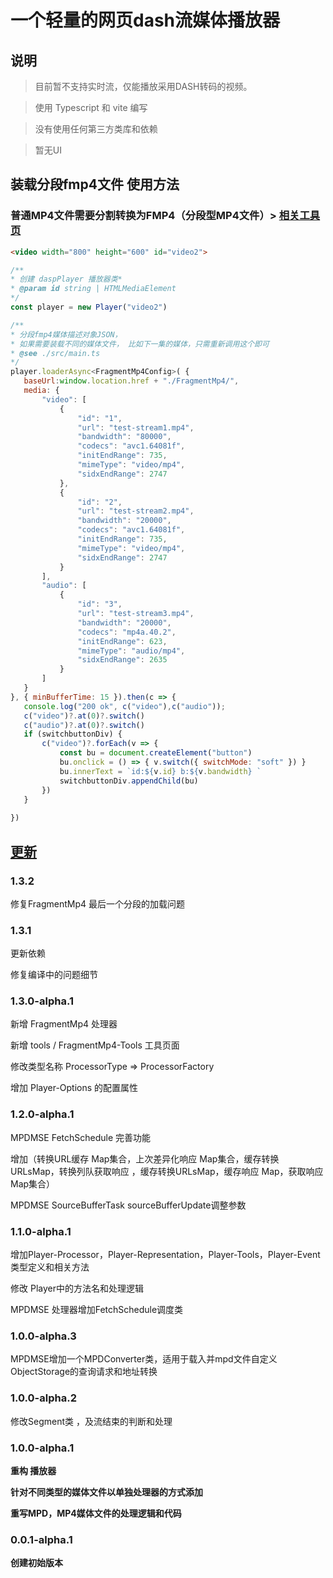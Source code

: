 # 一个轻量的网页dash流媒体播放器

## 说明
> 目前暂不支持实时流，仅能播放采用DASH转码的视频。

> 使用 Typescript 和 vite 编写

> 没有使用任何第三方类库和依赖

> 暂无UI
 
## 装载分段fmp4文件 使用方法 
### 普通MP4文件需要分割转换为FMP4（分段型MP4文件）> [相关工具页](./tools/fragmentMp4-Tool.html)

 ```Html
 <video width="800" height="600" id="video2">
 ``` 
 ```js  
/** 
 * 创建 daspPlayer 播放器类*
 * @param id string | HTMLMediaElement
 */
const player = new Player("video2") 
 
/** 
 * 分段fmp4媒体描述对象JSON，
 * 如果需要装载不同的媒体文件， 比如下一集的媒体，只需重新调用这个即可
 * @see ./src/main.ts
 */
player.loaderAsync<FragmentMp4Config>( {
    baseUrl:window.location.href + "./FragmentMp4/",
    media: {
        "video": [
            {
                "id": "1",
                "url": "test-stream1.mp4",
                "bandwidth": "80000",
                "codecs": "avc1.64081f",
                "initEndRange": 735,
                "mimeType": "video/mp4",
                "sidxEndRange": 2747
            },
            {
                "id": "2",
                "url": "test-stream2.mp4",
                "bandwidth": "20000",
                "codecs": "avc1.64081f",
                "initEndRange": 735,
                "mimeType": "video/mp4",
                "sidxEndRange": 2747
            }
        ],
        "audio": [
            {
                "id": "3",
                "url": "test-stream3.mp4",
                "bandwidth": "20000",
                "codecs": "mp4a.40.2",
                "initEndRange": 623,
                "mimeType": "audio/mp4",
                "sidxEndRange": 2635
            }
        ]
    }
}, { minBufferTime: 15 }).then(c => {
    console.log("200 ok", c("video"),c("audio"));
    c("video")?.at(0)?.switch()
    c("audio")?.at(0)?.switch()
    if (switchbuttonDiv) {
        c("video")?.forEach(v => {
            const bu = document.createElement("button")
            bu.onclick = () => { v.switch({ switchMode: "soft" }) }
            bu.innerText = `id:${v.id} b:${v.bandwidth} `
            switchbuttonDiv.appendChild(bu)
        })
    }
    
}) 
``` 
## [更新](/CHANGELOG.md)

### 1.3.2
 
修复FragmentMp4 最后一个分段的加载问题

### 1.3.1

更新依赖

修复编译中的问题细节

### 1.3.0-alpha.1
 
新增 FragmentMp4 处理器

新增 tools / FragmentMp4-Tools 工具页面

修改类型名称 ProcessorType => ProcessorFactory 

增加 Player-Options 的配置属性


### 1.2.0-alpha.1 
 
MPDMSE FetchSchedule 完善功能

增加（转换URL缓存 Map集合，上次差异化响应 Map集合，缓存转换URLsMap，转换列队获取响应 ，缓存转换URLsMap，缓存响应 Map，获取响应 Map集合）

MPDMSE SourceBufferTask sourceBufferUpdate调整参数 

### 1.1.0-alpha.1 

增加Player-Processor，Player-Representation，Player-Tools，Player-Event类型定义和相关方法

修改 Player中的方法名和处理逻辑

MPDMSE 处理器增加FetchSchedule调度类 

### 1.0.0-alpha.3

MPDMSE增加一个MPDConverter类，适用于载入并mpd文件自定义ObjectStorage的查询请求和地址转换

### 1.0.0-alpha.2

修改Segment类 ，及流结束的判断和处理

### 1.0.0-alpha.1

**重构 播放器**

**针对不同类型的媒体文件以单独处理器的方式添加**

**重写MPD，MP4媒体文件的处理逻辑和代码**

### 0.0.1-alpha.1

**创建初始版本**
 
